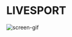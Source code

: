 # LIVESPORT
![screen-gif](/LIVESPORT/LIVESPORT/Assets.xcassets/ezgif.com-video-to-gif-2.dataset/ezgif.com-video-to-gif-2.gif)

